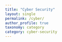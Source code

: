 ```yaml
---
title: "Cyber Security"
layout: single
permalink: /cyber/
author_profile: true
taxonomy: category
category: cyber-security
---
```

